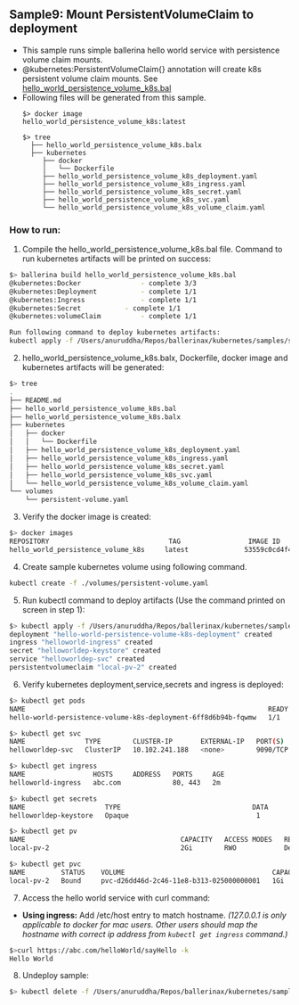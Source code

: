 ## Sample9: Mount PersistentVolumeClaim to deployment 

- This sample runs simple ballerina hello world service with persistence volume claim mounts.
- @kubernetes:PersistentVolumeClaim{} annotation will create k8s persistent volume claim mounts. See 
[hello_world_persistence_volume_k8s.bal](./hello_world_persistence_volume_k8s.bal)  
- Following files will be generated from this sample.
    ``` 
    $> docker image
    hello_world_persistence_volume_k8s:latest
    
    $> tree
      ├── hello_world_persistence_volume_k8s.balx
      ├── kubernetes
         ├── docker
         │   └── Dockerfile
         ├── hello_world_persistence_volume_k8s_deployment.yaml
         ├── hello_world_persistence_volume_k8s_ingress.yaml
         ├── hello_world_persistence_volume_k8s_secret.yaml
         ├── hello_world_persistence_volume_k8s_svc.yaml
         └── hello_world_persistence_volume_k8s_volume_claim.yaml
  
    ```
### How to run:

1. Compile the  hello_world_persistence_volume_k8s.bal file. Command to run kubernetes artifacts will be printed on success:
```bash
$> ballerina build hello_world_persistence_volume_k8s.bal
@kubernetes:Docker 				 - complete 3/3
@kubernetes:Deployment 			 - complete 1/1
@kubernetes:Ingress 			 - complete 1/1
@kubernetes:Secret 			 - complete 1/1
@kubernetes:volumeClaim 		 - complete 1/1

Run following command to deploy kubernetes artifacts:
kubectl apply -f /Users/anuruddha/Repos/ballerinax/kubernetes/samples/sample9/kubernetes/
```

2. hello_world_persistence_volume_k8s.balx, Dockerfile, docker image and kubernetes artifacts will be generated: 
```bash
$> tree
.
├── README.md
├── hello_world_persistence_volume_k8s.bal
├── hello_world_persistence_volume_k8s.balx
├── kubernetes
│   ├── docker
│   │   └── Dockerfile
│   ├── hello_world_persistence_volume_k8s_deployment.yaml
│   ├── hello_world_persistence_volume_k8s_ingress.yaml
│   ├── hello_world_persistence_volume_k8s_secret.yaml
│   ├── hello_world_persistence_volume_k8s_svc.yaml
│   └── hello_world_persistence_volume_k8s_volume_claim.yaml
└── volumes
    └── persistent-volume.yaml

```

3. Verify the docker image is created:
```bash
$> docker images
REPOSITORY                              TAG                 IMAGE ID            CREATED             SIZE
hello_world_persistence_volume_k8s     latest              53559c0cd4f4        55 seconds ago      194MB
```

4. Create sample kubernetes volume using following command.
 ```bash
kubectl create -f ./volumes/persistent-volume.yaml
```

5. Run kubectl command to deploy artifacts (Use the command printed on screen in step 1):
```bash
$> kubectl apply -f /Users/anuruddha/Repos/ballerinax/kubernetes/samples/sample9/kubernetes/
deployment "hello-world-persistence-volume-k8s-deployment" created
ingress "helloworld-ingress" created
secret "helloworldep-keystore" created
service "helloworldep-svc" created
persistentvolumeclaim "local-pv-2" created
```

6. Verify kubernetes deployment,service,secrets and ingress is deployed:
```bash
$> kubectl get pods
NAME                                                             READY     STATUS    RESTARTS   AGE
hello-world-persistence-volume-k8s-deployment-6ff8d6b94b-fqwmw   1/1       Running   0          1m

$> kubectl get svc
NAME               TYPE        CLUSTER-IP       EXTERNAL-IP   PORT(S)    AGE
helloworldep-svc   ClusterIP   10.102.241.188   <none>        9090/TCP   2m

$> kubectl get ingress
NAME                 HOSTS     ADDRESS   PORTS     AGE
helloworld-ingress   abc.com             80, 443   2m

$> kubectl get secrets
NAME                    TYPE                                 DATA      AGE
helloworldep-keystore   Opaque                                1         1m

$> kubectl get pv
NAME                                       CAPACITY   ACCESS MODES   RECLAIM POLICY   STATUS      CLAIM                STORAGECLASS   REASON    AGE
local-pv-2                                 2Gi        RWO            Delete           Available                                                 3h

$> kubectl get pvc
NAME         STATUS    VOLUME                                     CAPACITY   ACCESS MODES   STORAGECLASS   AGE
local-pv-2   Bound     pvc-d26dd46d-2c46-11e8-b313-025000000001   1Gi        RWO            hostpath       3m
```

7. Access the hello world service with curl command:

- **Using ingress:**
Add /etc/host entry to match hostname. 
_(127.0.0.1 is only applicable to docker for mac users. Other users should map the hostname with correct ip address 
from `kubectl get ingress` command.)_

```bash
$>curl https://abc.com/helloWorld/sayHello -k
Hello World
```

8. Undeploy sample:
```bash
$> kubectl delete -f /Users/anuruddha/Repos/ballerinax/kubernetes/samples/sample9/kubernetes/

```
